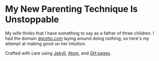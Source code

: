 My New Parenting Technique Is Unstoppable
===============
My wife thinks that I have something to say as a father of three children. I had the domain [dgrotto.com](http://www.dgrotto.com/) laying around doing nothing, so here's my attempt at making good on her intuition.

Crafted with care using [Jekyll](http://jekyllrb.com/), [Atom](https://atom.io/), and [GH pages](https://pages.github.com/).
